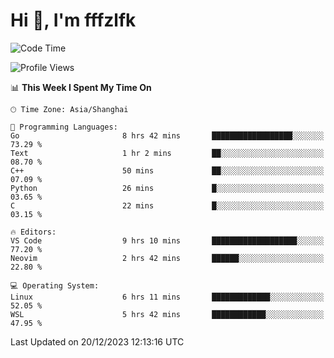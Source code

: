 # Hi 👋, I'm fffzlfk

<!--START_SECTION:waka-->
![Code Time](http://img.shields.io/badge/Code%20Time-630%20hrs%205%20mins-blue)

![Profile Views](http://img.shields.io/badge/Profile%20Views-0-blue)

📊 **This Week I Spent My Time On** 

```text
🕑︎ Time Zone: Asia/Shanghai

💬 Programming Languages: 
Go                       8 hrs 42 mins       ██████████████████░░░░░░░   73.29 % 
Text                     1 hr 2 mins         ██░░░░░░░░░░░░░░░░░░░░░░░   08.70 % 
C++                      50 mins             ██░░░░░░░░░░░░░░░░░░░░░░░   07.09 % 
Python                   26 mins             █░░░░░░░░░░░░░░░░░░░░░░░░   03.65 % 
C                        22 mins             █░░░░░░░░░░░░░░░░░░░░░░░░   03.15 % 

🔥 Editors: 
VS Code                  9 hrs 10 mins       ███████████████████░░░░░░   77.20 % 
Neovim                   2 hrs 42 mins       ██████░░░░░░░░░░░░░░░░░░░   22.80 % 

💻 Operating System: 
Linux                    6 hrs 11 mins       █████████████░░░░░░░░░░░░   52.05 % 
WSL                      5 hrs 42 mins       ████████████░░░░░░░░░░░░░   47.95 % 
```


 Last Updated on 20/12/2023 12:13:16 UTC
<!--END_SECTION:waka-->
